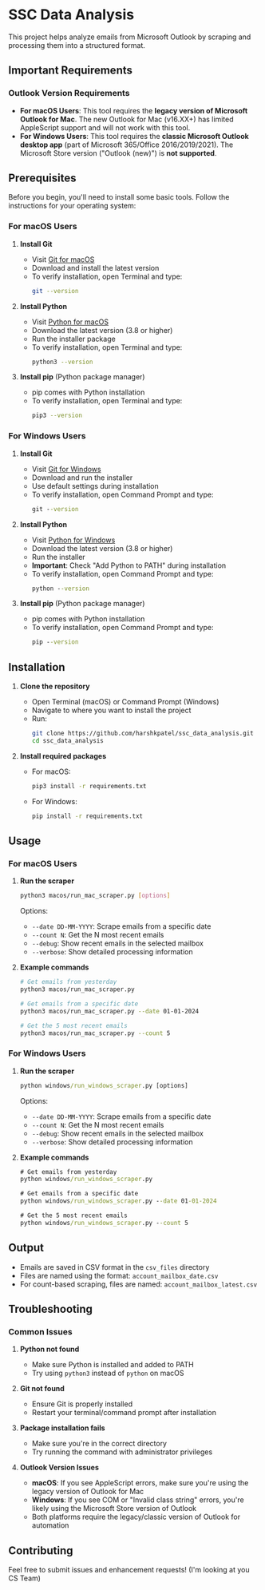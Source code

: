 # SSC Data Analysis

This project helps analyze emails from Microsoft Outlook by scraping and processing them into a structured format.

## Important Requirements

### Outlook Version Requirements
- **For macOS Users**: This tool requires the **legacy version of Microsoft Outlook for Mac**. The new Outlook for Mac (v16.XX+) has limited AppleScript support and will not work with this tool.
- **For Windows Users**: This tool requires the **classic Microsoft Outlook desktop app** (part of Microsoft 365/Office 2016/2019/2021). The Microsoft Store version ("Outlook (new)") is **not supported**.

## Prerequisites

Before you begin, you'll need to install some basic tools. Follow the instructions for your operating system:

### For macOS Users

1. **Install Git**
   - Visit [Git for macOS](https://git-scm.com/download/mac)
   - Download and install the latest version
   - To verify installation, open Terminal and type:
     ```bash
     git --version
     ```

2. **Install Python**
   - Visit [Python for macOS](https://www.python.org/downloads/macos/)
   - Download the latest version (3.8 or higher)
   - Run the installer package
   - To verify installation, open Terminal and type:
     ```bash
     python3 --version
     ```

3. **Install pip** (Python package manager)
   - pip comes with Python installation
   - To verify installation, open Terminal and type:
     ```bash
     pip3 --version
     ```

### For Windows Users

1. **Install Git**
   - Visit [Git for Windows](https://git-scm.com/download/win)
   - Download and run the installer
   - Use default settings during installation
   - To verify installation, open Command Prompt and type:
     ```cmd
     git --version
     ```

2. **Install Python**
   - Visit [Python for Windows](https://www.python.org/downloads/windows/)
   - Download the latest version (3.8 or higher)
   - Run the installer
   - **Important**: Check "Add Python to PATH" during installation
   - To verify installation, open Command Prompt and type:
     ```cmd
     python --version
     ```

3. **Install pip** (Python package manager)
   - pip comes with Python installation
   - To verify installation, open Command Prompt and type:
     ```cmd
     pip --version
     ```

## Installation

1. **Clone the repository**
   - Open Terminal (macOS) or Command Prompt (Windows)
   - Navigate to where you want to install the project
   - Run:
     ```bash
     git clone https://github.com/harshkpatel/ssc_data_analysis.git
     cd ssc_data_analysis
     ```

2. **Install required packages**
   - For macOS:
     ```bash
     pip3 install -r requirements.txt
     ```
   - For Windows:
     ```cmd
     pip install -r requirements.txt
     ```

## Usage

### For macOS Users

1. **Run the scraper**
   ```bash
   python3 macos/run_mac_scraper.py [options]
   ```

   Options:
   - `--date DD-MM-YYYY`: Scrape emails from a specific date
   - `--count N`: Get the N most recent emails
   - `--debug`: Show recent emails in the selected mailbox
   - `--verbose`: Show detailed processing information

2. **Example commands**
   ```bash
   # Get emails from yesterday
   python3 macos/run_mac_scraper.py

   # Get emails from a specific date
   python3 macos/run_mac_scraper.py --date 01-01-2024

   # Get the 5 most recent emails
   python3 macos/run_mac_scraper.py --count 5
   ```

### For Windows Users

1. **Run the scraper**
   ```cmd
   python windows/run_windows_scraper.py [options]
   ```

   Options:
   - `--date DD-MM-YYYY`: Scrape emails from a specific date
   - `--count N`: Get the N most recent emails
   - `--debug`: Show recent emails in the selected mailbox
   - `--verbose`: Show detailed processing information

2. **Example commands**
   ```cmd
   # Get emails from yesterday
   python windows/run_windows_scraper.py

   # Get emails from a specific date
   python windows/run_windows_scraper.py --date 01-01-2024

   # Get the 5 most recent emails
   python windows/run_windows_scraper.py --count 5
   ```

## Output

- Emails are saved in CSV format in the `csv_files` directory
- Files are named using the format: `account_mailbox_date.csv`
- For count-based scraping, files are named: `account_mailbox_latest.csv`

## Troubleshooting

### Common Issues

1. **Python not found**
   - Make sure Python is installed and added to PATH
   - Try using `python3` instead of `python` on macOS

2. **Git not found**
   - Ensure Git is properly installed
   - Restart your terminal/command prompt after installation

3. **Package installation fails**
   - Make sure you're in the correct directory
   - Try running the command with administrator privileges

4. **Outlook Version Issues**
   - **macOS**: If you see AppleScript errors, make sure you're using the legacy version of Outlook for Mac
   - **Windows**: If you see COM or "Invalid class string" errors, you're likely using the Microsoft Store version of Outlook
   - Both platforms require the legacy/classic version of Outlook for automation


## Contributing

Feel free to submit issues and enhancement requests! (I'm looking at you CS Team)

